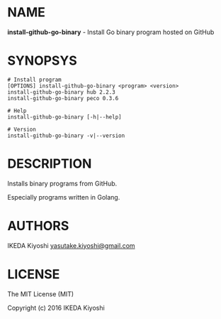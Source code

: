 # NAME

**install-github-go-binary** - Install Go binary program hosted on GitHub

# SYNOPSYS

    # Install program
    [OPTIONS] install-github-go-binary <program> <version>
    install-github-go-binary hub 2.2.3
    install-github-go-binary peco 0.3.6

    # Help
    install-github-go-binary [-h|--help]

    # Version
    install-github-go-binary -v|--version

# DESCRIPTION

Installs binary programs from GitHub.

Especially programs written in Golang.

# AUTHORS

IKEDA Kiyoshi <yasutake.kiyoshi@gmail.com>

# LICENSE

The MIT License (MIT)

Copyright (c) 2016 IKEDA Kiyoshi
